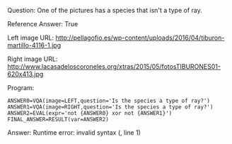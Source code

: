 Question: One of the pictures has a species that isn't a type of ray.

Reference Answer: True

Left image URL: http://pellagofio.es/wp-content/uploads/2016/04/tiburon-martillo-4116-1.jpg

Right image URL: http://www.lacasadeloscoroneles.org/xtras/2015/05/fotosTIBURONES01-620x413.jpg

Program:

```
ANSWER0=VQA(image=LEFT,question='Is the species a type of ray?')
ANSWER1=VQA(image=RIGHT,question='Is the species a type of ray?')
ANSWER2=EVAL(expr='not {ANSWER0} xor not {ANSWER1}')
FINAL_ANSWER=RESULT(var=ANSWER2)
```
Answer: Runtime error: invalid syntax (<string>, line 1)

